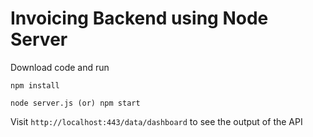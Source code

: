 # Invoicing Backend using Node Server

Download code and run

```
npm install
```
```
node server.js (or) npm start
```

Visit ```http://localhost:443/data/dashboard``` to see the output of the API
